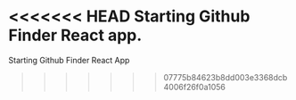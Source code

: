 <<<<<<< HEAD
Starting Github Finder React app. 
=======
Starting Github Finder React App
>>>>>>> 07775b84623b8dd003e3368dcb4006f26f0a1056
